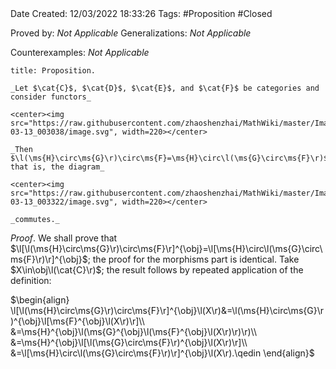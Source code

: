<br />
<br />

Date Created: 12/03/2022 18:33:26
Tags: #Proposition #Closed 

Proved by: _Not Applicable_
Generalizations: _Not Applicable_

Counterexamples: _Not Applicable_

``` ad-Proposition
title: Proposition.

_Let $\cat{C}$, $\cat{D}$, $\cat{E}$, and $\cat{F}$ be categories and consider functors_

<center><img src="https://raw.githubusercontent.com/zhaoshenzhai/MathWiki/master/Images/2022-03-13_003038/image.svg", width=220></center>

_Then $\l(\ms{H}\circ\ms{G}\r)\circ\ms{F}=\ms{H}\circ\l(\ms{G}\circ\ms{F}\r)$; that is, the diagram_

<center><img src="https://raw.githubusercontent.com/zhaoshenzhai/MathWiki/master/Images/2022-03-13_003322/image.svg", width=220></center>

_commutes._

```

_Proof_. We shall prove that $\l[\l(\ms{H}\circ\ms{G}\r)\circ\ms{F}\r]^{\obj}=\l[\ms{H}\circ\l(\ms{G}\circ\ms{F}\r)\r]^{\obj}$; the proof for the morphisms part is identical. Take $X\in\obj\l(\cat{C}\r)$; the result follows by repeated application of the definition:

$\begin{align}
    \l[\l(\ms{H}\circ\ms{G}\r)\circ\ms{F}\r]^{\obj}\l(X\r)&=\l(\ms{H}\circ\ms{G}\r)^{\obj}\l[\ms{F}^{\obj}\l(X\r)\r]\\
    &=\ms{H}^{\obj}\l(\ms{G}^{\obj}\l(\ms{F}^{\obj}\l(X\r)\r)\r)\\
    &=\ms{H}^{\obj}\l[\l(\ms{G}\circ\ms{F}\r)^{\obj}\l(X\r)\r]\\
    &=\l[\ms{H}\circ\l(\ms{G}\circ\ms{F}\r)\r]^{\obj}\l(X\r).\qedin
\end{align}$
